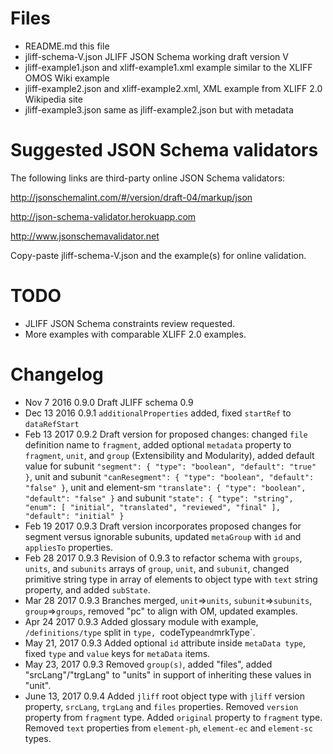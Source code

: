
Files
=====

- README.md this file
- jliff-schema-V.json JLIFF JSON Schema working draft version V
- jliff-example1.json and xliff-example1.xml example similar to the XLIFF OMOS Wiki example
- jliff-example2.json and xliff-example2.xml, XML example from XLIFF 2.0 Wikipedia site
- jliff-example3.json same as jliff-example2.json but with metadata

Suggested JSON Schema validators
================================

The following links are third-party online JSON Schema validators:

<http://jsonschemalint.com/#/version/draft-04/markup/json>

<http://json-schema-validator.herokuapp.com>

<http://www.jsonschemavalidator.net>

Copy-paste jliff-schema-V.json and the example(s) for online validation.

TODO
====

- JLIFF JSON Schema constraints review requested.
- More examples with comparable XLIFF 2.0 examples.

Changelog
=========

- Nov  7 2016 0.9.0 Draft JLIFF schema 0.9
- Dec 13 2016 0.9.1 `additionalProperties` added, fixed `startRef` to `dataRefStart`
- Feb 13 2017 0.9.2 Draft version for proposed changes: changed `file` definition name to `fragment`, added optional `metadata` property to `fragment`, `unit`, and `group` (Extensibility and Modularity), added default value for subunit `"segment": { "type": "boolean", "default": "true" }`, unit and subunit `"canResegment": { "type": "boolean", "default": "false" }`, unit and element-sm `"translate": { "type": "boolean", "default": "false" }` and subunit `"state": { "type": "string", "enum": [ "initial", "translated", "reviewed", "final" ], "default": "initial" }`
- Feb 19 2017 0.9.3 Draft version incorporates proposed changes for segment versus ignorable subunits, updated `metaGroup` with `id` and `appliesTo` properties.
- Feb 28 2017 0.9.3 Revision of 0.9.3 to refactor schema with `groups`, `units`, and `subunits` arrays of `group`, `unit`, and `subunit`, changed primitive string type in array of elements to object type with `text` string property, and added `subState`.
- Mar 28 2017 0.9.3 Branches merged, `unit`=>`units`, `subunit`=>`subunits`, `group`=>`groups`, removed "pc" to align with OM, updated examples.
- Apr 24 2017 0.9.3 Added glossary module with example, `/definitions/type` split in `type, `codeType` and `mrkType`.
- May 21, 2017 0.9.3 Added optional `id` attribute inside `metaData type`, fixed `type` and `value` keys for `metaData` items.
- May 23, 2017 0.9.3 Removed `group(s)`, added "files", added "srcLang"/"trgLang" to "units" in support of inheriting these values in "unit".
- June 13, 2017 0.9.4 Added `jliff` root object type with `jliff` version property, `srcLang`, `trgLang` and `files` properties.  Removed `version` property from `fragment` type.  Added `original` property to `fragment` type.  Removed `text` properties from `element-ph`, `element-ec` and `element-sc` types.
